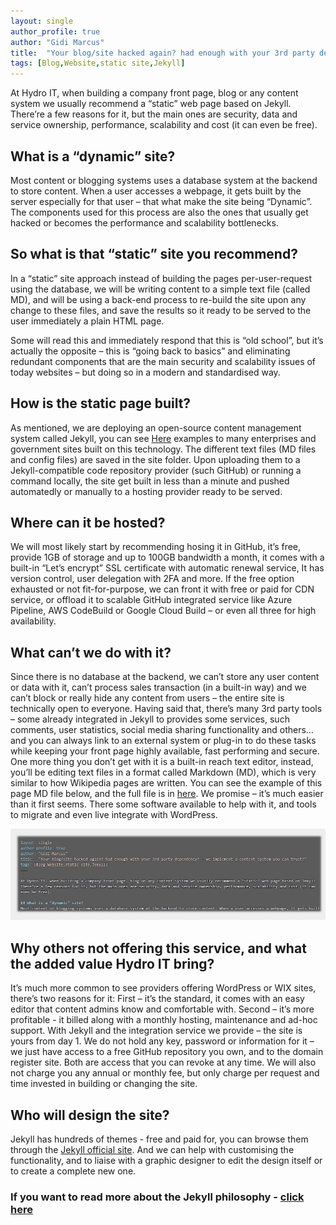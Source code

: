 ```yaml
---
layout: single
author_profile: true
author: "Gidi Marcus"
title:  "Your blog/site hacked again? had enough with your 3rd party dependency? – we implement a content system you can trust!"
tags: [Blog,Website,static site,Jekyll]
---
```


At Hydro IT, when building a company front page, blog or any content system we usually recommend a “static” web page based on Jekyll.
There’re a few reasons for it, but the main ones are security, data and service ownership, performance, scalability and cost (it can even be free). 

## What is a “dynamic” site?
Most content or blogging systems uses a database system at the backend to store content. When a user accesses a webpage, it gets built by the server especially for that user – that what make the site being “Dynamic”. The components used for this process are also the ones that usually get hacked or becomes the performance and scalability bottlenecks.

## So what is that “static” site you recommend? 
In a “static” site approach instead of building the pages per-user-request using the database, we will be writing content to a simple text file (called MD), and will be using a back-end process to re-build the site upon any change to these files, and save the results so it ready to be served to the user immediately a plain HTML page.

Some will read this and immediately respond that this is “old school”, but it’s actually the opposite – this is “going back to basics” and eliminating redundant components that are the main security and scalability issues of today websites – but doing so in a modern and standardised way.

## How is the static page built?
As mentioned, we are deploying an open-source content management system called Jekyll, you can see [Here](https://jekyllrb.com/showcase/) examples to many enterprises and government sites built on this technology.
The different text files (MD files and config files) are saved in the site folder. Upon uploading them to a Jekyll-compatible code repository provider (such GitHub) or running a command locally, the site get built in less than a minute and pushed automatedly or manually to a hosting provider ready to be served.

## Where can it be hosted?
We will most likely start by recommending hosing it in GitHub, it’s free, provide 1GB of storage and up to 100GB bandwidth a month, it comes with a built-in “Let’s encrypt” SSL certificate with automatic renewal service, It has version control, user delegation with 2FA and more.
If the free option exhausted or not fit-for-purpose, we can front it with free or paid for CDN service, or offload it to scalable GitHub integrated service like Azure Pipeline, AWS CodeBuild or Google Cloud Build – or even all three for high availability.

## What can’t we do with it?
Since there is no database at the backend, we can’t store any user content or data with it, can’t process sales transaction (in a built-in way) and we can’t block or really hide any content from users – the entire site is technically open to everyone. Having said that, there’s many 3rd party tools – some already integrated in Jekyll to provides some services, such comments, user statistics, social media sharing functionality and others… and you can always link to an external system or plug-in to do these tasks while keeping your front page highly available, fast performing and secure. One more thing you don’t get with it is a built-in reach text editor, instead, you’ll be editing text files in a format called Markdown (MD), which is very similar to how Wikipedia pages are written. You can see the example of this page MD file below, and the full file is in [here](https://raw.githubusercontent.com/MGidi/gidi.hydroit.co.uk/master/_posts/2020-01-08-Jekyll-website-deplyment-service.md). We promise – it’s much easier than it first seems. There some software available to help with it, and tools to migrate and even live integrate with WordPress.

![Markdown file sample - see link to full file in the paragraph above](/assets/images/Jekyll_snnipt.jpg "Markdown file sample - see link to full file in the paragraph above")


## Why others not offering this service, and what the added value Hydro IT bring?
It’s much more common to see providers offering WordPress or WIX sites, there’s two reasons for it:
First – it’s the standard, it comes with an easy editor that content admins know and comfortable with.
Second – it’s more profitable - it billed along with a monthly hosting, maintenance and ad-hoc support.
With Jekyll and the integration service we provide – the site is yours from day 1. We do not hold any key, password or information for it – we just have access to a free GitHub repository you own, and to the domain register site. Both are access that you can revoke at any time.
We will also not charge you any annual or monthly fee, but only charge per request and time invested in building or changing the site.

## Who will design the site?
Jekyll has hundreds of themes - free and paid for, you can browse them through the [Jekyll official site](https://jekyllrb.com/resources/). And we can help with customising the functionality, and to liaise with a graphic designer to edit the design itself or to create a complete new one. 

### If you want to read more about the Jekyll philosophy - [click here](https://jekyllrb.com/philosophy/)

